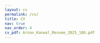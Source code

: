 ```yaml
---
layout: cv
permalink: /cv/
title: CV
nav: true
nav_order: 4
cv_pdf: Arnav_Kanwal_Resume_2025_10G.pdf
---
```

